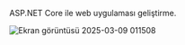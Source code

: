 ASP.NET Core ile web uygulaması geliştirme. 


![Ekran görüntüsü 2025-03-09 011508](https://github.com/user-attachments/assets/fcc56c11-a5dd-442f-a7cc-0f30d7cd7632)
